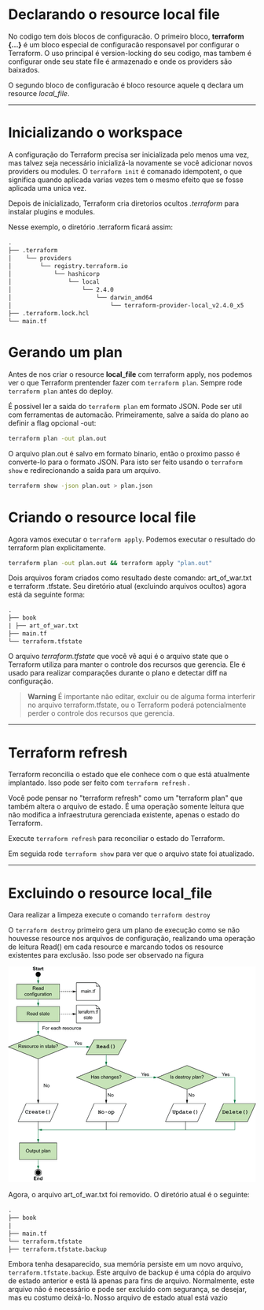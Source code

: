 # Declarando o resource local file
No codigo tem dois blocos de configuracão. O primeiro bloco, **terraform {...}** é um bloco especial de configuracão responsavel por configurar o Terraform. O uso principal é version-locking do seu codigo, mas tambem é configurar onde seu state file é armazenado e onde os providers são baixados.

O segundo bloco de configuracão é bloco resource aquele q declara um resource *local_file*.
***

# Inicializando o workspace
A configuração do Terraform precisa ser inicializada pelo menos uma vez, mas talvez seja necessário inicializá-la novamente se você adicionar novos providers ou modules.
O ```terraform init``` é comanado idempotent, o que significa quando aplicada varias vezes tem o mesmo efeito que se fosse aplicada uma unica vez.

Depois de inicializado, Terraform cria diretorios ocultos *.terraform* para instalar plugins e modules.

Nesse exemplo, o diretório .terraform ficará assim:

    .
    ├── .terraform
    │    └── providers
    │        └── registry.terraform.io
    │            └── hashicorp
    │                └── local
    │                    └── 2.4.0
    │                        └── darwin_amd64
    │                            └── terraform-provider-local_v2.4.0_x5
    ├── .terraform.lock.hcl
    └── main.tf

# Gerando um plan

Antes de nos criar o resource **local_file** com terraform apply, nos podemos ver o que Terraform prentender fazer com ```terraform plan```. Sempre rode  ```terraform plan``` antes do deploy.

É possivel ler a saida do ```terraform plan``` em formato JSON. Pode ser util com ferramentas de automacão.
Primeiramente, salve a saída do plano ao definir a flag opcional -out:

```bash
terraform plan -out plan.out
```

O arquivo plan.out é salvo em formato binario, então o proximo passo é converte-lo para o formato JSON. Para isto ser feito usando o ```terraform show``` e redirecionando a saída para um arquivo.

```bash
terraform show -json plan.out > plan.json
```

# Criando o resource local file
Agora vamos executar o ```terraform apply```. Podemos executar o resultado do terraform plan explicitamente.

```bash
terraform plan -out plan.out && terraform apply "plan.out"
```

Dois arquivos foram criados como resultado deste comando: art_of_war.txt e terraform .tfstate. Seu diretório atual (excluindo arquivos ocultos) agora está da seguinte forma:

    .
    ├── book
    | ├── art_of_war.txt
    ├── main.tf
    └── terraform.tfstate


O arquivo *terraform.tfstate* que você vê aqui é o arquivo state que o Terraform utiliza para manter o controle dos recursos que gerencia. Ele é usado para realizar comparações durante o plano e detectar diff na configuração.

> **Warning**  É importante não editar, excluir ou de alguma forma interferir no arquivo terraform.tfstate, ou o Terraform poderá potencialmente perder o controle dos recursos que gerencia.
***

# Terraform refresh
Terraform reconcilia o estado que ele conhece com o que está atualmente implantado. Isso pode ser feito com ```terraform refresh``` .

Você pode pensar no "terraform refresh" como um "terraform plan" que também altera o arquivo de estado. É uma operação somente leitura que não modifica a infraestrutura gerenciada existente, apenas o estado do Terraform.

Execute ```terraform refresh``` para reconciliar o estado do Terraform.

Em seguida rode ```terraform show``` para ver que o arquivo state foi atualizado.
***

# Excluindo o resource local_file 
Oara realizar a limpeza execute o comando ```terraform destroy```

O ```terraform destroy``` primeiro gera um plano de execução como se não houvesse resource nos arquivos de configuração, realizando uma operação de leitura Read() em cada resource e marcando todos os resource existentes para exclusão. Isso pode ser observado na figura

![img](../img/flow_deletion.png)


Agora, o arquivo art_of_war.txt foi removido. O diretório atual é o seguinte:
  
    .
    ├── book
    |
    ├── main.tf
    └── terraform.tfstate
    ├── terraform.tfstate.backup
 
 Embora tenha desaparecido, sua memória persiste em um novo arquivo, ```terraform.tfstate.backup```. Este arquivo de backup é uma cópia do arquivo de estado anterior e está lá apenas para fins de arquivo. Normalmente, este arquivo não é necessário e pode ser excluído com segurança, se desejar, mas eu costumo deixá-lo. Nosso arquivo de estado atual está vazio 